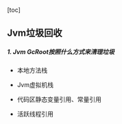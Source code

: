 [toc]



## Jvm垃圾回收

##### 1. Jvm GcRoot按照什么方式来清理垃圾

- 本地方法栈

- Jvm虚拟机栈
- 代码区静态变量引用、常量引用
- 活跃线程引用



